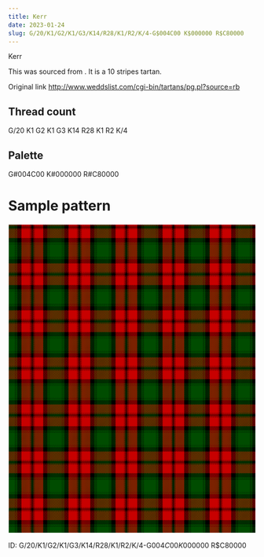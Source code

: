 ```yaml
---
title: Kerr
date: 2023-01-24
slug: G/20/K1/G2/K1/G3/K14/R28/K1/R2/K/4-G$004C00 K$000000 R$C80000
---
```

Kerr

This was sourced from <no value>.  It is a 10 stripes tartan.

Original link http://www.weddslist.com/cgi-bin/tartans/pg.pl?source=rb

## Thread count
G/20 K1 G2 K1 G3 K14 R28 K1 R2 K/4

## Palette
G#004C00 K#000000 R#C80000

# Sample pattern

![Tartan detail](tartan.png "G/20 K1 G2 K1 G3 K14 R28 K1 R2 K/4 tartan")

ID: G/20/K1/G2/K1/G3/K14/R28/K1/R2/K/4-G$004C00 K$000000 R$C80000